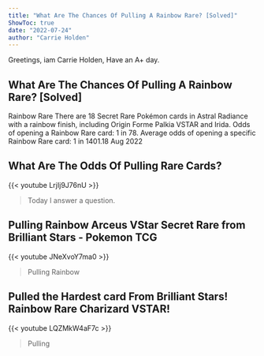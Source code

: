```yaml
---
title: "What Are The Chances Of Pulling A Rainbow Rare? [Solved]"
ShowToc: true 
date: "2022-07-24"
author: "Carrie Holden" 
---
```


Greetings, iam Carrie Holden, Have an A+ day.
## What Are The Chances Of Pulling A Rainbow Rare? [Solved]
Rainbow Rare There are 18 Secret Rare Pokémon cards in Astral Radiance with a rainbow finish, including Origin Forme Palkia VSTAR and Irida. Odds of opening a Rainbow Rare card: 1 in 78. Average odds of opening a specific Rainbow Rare card: 1 in 1401.18 Aug 2022

## What Are The Odds Of Pulling Rare Cards?
{{< youtube LrjIj9J76nU >}}
>Today I answer a question. 

## Pulling Rainbow Arceus VStar Secret Rare from Brilliant Stars - Pokemon TCG
{{< youtube JNeXvoY7ma0 >}}
>Pulling Rainbow

## Pulled the Hardest card From Brilliant Stars! Rainbow Rare Charizard VSTAR!
{{< youtube LQZMkW4aF7c >}}
>Pulling

